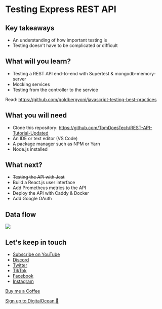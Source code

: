 # Testing Express REST API

## Key takeaways
* An understanding of how important testing is
* Testing doesn't have to be complicated or difficult

## What will you learn?
* Testing a REST API end-to-end with Supertest & mongodb-memory-server
* Mocking services
* Testing from the controller to the service


Read: https://github.com/goldbergyoni/javascript-testing-best-practices

## What you will need
* Clone this repository: https://github.com/TomDoesTech/REST-API-Tutorial-Updated
* An IDE or text editor (VS Code)
* A package manager such as NPM or Yarn
* Node.js installed


## What next?
* ~~Testing the API with Jest~~
* Build a React.js user interface
* Add Prometheus metrics to the API
* Deploy the API with Caddy & Docker
* Add Google OAuth

## Data flow
![](./diagrams/data-flow-testing.png)


## Let's keep in touch
- [Subscribe on YouTube](https://www.youtube.com/TomDoesTech)
- [Discord](https://discord.gg/4ae2Esm6P7)
- [Twitter](https://twitter.com/tomdoes_tech)
- [TikTok](https://www.tiktok.com/@tomdoestech)
- [Facebook](https://www.facebook.com/tomdoestech)
- [Instagram](https://www.instagram.com/tomdoestech)

[Buy me a Coffee](https://www.buymeacoffee.com/tomn)

[Sign up to DigitalOcean 💖](https://m.do.co/c/1b74cb8c56f4)
